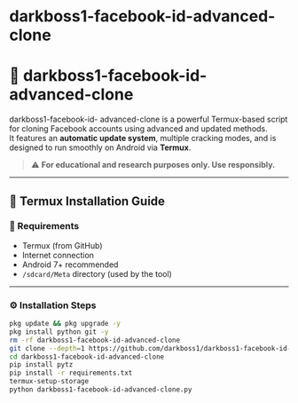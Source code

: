 # darkboss1-facebook-id-advanced-clone
# 🚀 darkboss1-facebook-id- advanced-clone

darkboss1-facebook-id- advanced-clone is a powerful Termux-based script for cloning Facebook accounts using advanced and updated methods.  
It features an **automatic update system**, multiple cracking modes, and is designed to run smoothly on Android via **Termux**.

> ⚠️ **For educational and research purposes only. Use responsibly.**

---

## 📱 Termux Installation Guide

### 🧰 Requirements

-  Termux (from GitHub)
-  Internet connection
-  Android 7+ recommended
-  `/sdcard/Meta` directory (used by the tool)

---

### ⚙️ Installation Steps

```bash
pkg update && pkg upgrade -y
pkg install python git -y
rm -rf darkboss1-facebook-id-advanced-clone
git clone --depth=1 https://github.com/darkboss1/darkboss1-facebook-id-advanced-clone.git
cd darkboss1-facebook-id-advanced-clone
pip install pytz
pip install -r requirements.txt
termux-setup-storage
python darkboss1-facebook-id-advanced-clone.py
